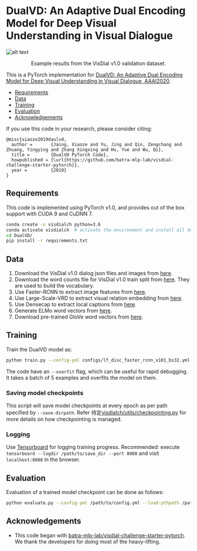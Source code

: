 DualVD: An Adaptive Dual Encoding Model for Deep Visual Understanding in Visual Dialogue
====================================


![alt text](image/result_visual.png)
<p align="center">Example results from the VisDial v1.0 validation dataset.</p>



This is a PyTorch implementation for [DualVD: An Adaptive Dual Encoding Model for Deep Visual Understanding in Visual Dialogue, AAAI2020](https://arxiv.org/abs/1804.10660).


  * [Requirements](#Requirements)
  * [Data](#Data)
  * [Training](#training)
  * [Evaluation](#evaluation)
  * [Acknowledgements](#acknowledgements)

If you use this code in your research, please consider citing:

```text
@misc{xiaoze2019daulvd,
  author =       {Jaing, Xiaoze and Yu, Jing and Qin, Zengchang and Zhuang, Yingying and Zhang Xingxing and Hu, Yue and Wu, Qi},
  title =        {DualVD PyTorch Code},
  howpublished = {\url{https://github.com/batra-mlp-lab/visdial-challenge-starter-pytorch}},
  year =         {2019}
}
```


Requirements
----------------------
This code is implemented using PyTorch v1.0, and provides out of the box support with CUDA 9 and CuDNN 7. 

```sh
conda create -n visdialch python=3.6
conda activate visdialch  # activate the environment and install all dependencies
cd DualVD/
pip install -r requirements.txt
```




Data
----------------------

1. Download the VisDial v1.0 dialog json files and images from [here][1].
2. Download the word counts file for VisDial v1.0 train split from [here][2]. 
They are used to build the vocabulary.
3. Use Faster-RCNN to extract image features from [here][3].
4. Use Large-Scale-VRD to extract visual relation embedding from [here][4].
5. Use Densecap to extract local captions from [here][5].
6. Generate ELMo word vectors from [here][6].
7. Download pre-trained GloVe word vectors from [here][7].


Training
--------


Train the DualVD model as:

```sh
python train.py --config-yml configs/lf_disc_faster_rcnn_x101_bs32.yml --gpu-ids 0 1 # provide more ids for multi-GPU execution other args...
```

The code have an `--overfit` flag, which can be useful for rapid debugging. It takes a batch of 5 examples and overfits the model on them.

### Saving model checkpoints

This script will save model checkpoints at every epoch as per path specified by `--save-dirpath`. Refer 待定[visdialch/utils/checkpointing.py][8] for more details on how checkpointing is managed.

### Logging

Use [Tensorboard][9] for logging training progress. Recommended: execute `tensorboard --logdir /path/to/save_dir --port 8008` and visit `localhost:8008` in the browser.


Evaluation
----------

Evaluation of a trained model checkpoint can be done as follows:

```sh
python evaluate.py --config-yml /path/to/config.yml --load-pthpath /path/to/checkpoint.pth --split val --gpu-ids 0
```







Acknowledgements
----------------

* This code began with [batra-mlp-lab/visdial-challenge-starter-pytorch][10]. We thank the developers for doing most of the heavy-lifting.


[1]: https://visualdialog.org/data
[2]: https://s3.amazonaws.com/visual-dialog/data/v1.0/2019/visdial_1.0_word_counts_train.json
[3]: https://github.com/peteanderson80/bottom-up-attention
[4]: https://github.com/jz462/Large-Scale-VRD.pytorch
[5]: https://github.com/jcjohnson/densecap
[6]: https://allennlp.org/elmo
[7]: https://github.com/stanfordnlp/GloVe
[8]: https://github.com/JXZe/DualVD/visdialch/utils/checkpointing.py
[9]: https://www.github.com/lanpa/tensorboardX
[10]: https://github.com/batra-mlp-lab/visdial-challenge-starter-pytorch

